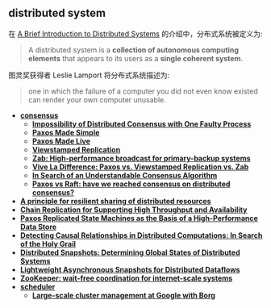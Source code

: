 ## distributed system

在 [A Brief Introduction to Distributed Systems](../assets/pdfs/A%20brief%20introduction%20to%20distributed%20systems.pdf) 的介绍中，分布式系统被定义为:

> A distributed system is a **collection of autonomous computing elements** that appears to its users as a **single coherent system**.

图灵奖获得者 Leslie Lamport 将分布式系统描述为:

> one in which the failure of a computer you did not even know existed can render your own computer unusable.

- **[consensus](./consensus/index.html)**
  - **[Impossibility of Distributed Consensus with One Faulty Process][flp]**
  - **[Paxos Made Simple][paxos-simple]**
  - **[Paxos Made Live][paxos-live]**
  - **[Viewstamped Replication][vr]**
  - **[Zab: High-performance broadcast for primary-backup systems][zab]**
  - **[Vive La Difference: Paxos vs. Viewstamped Replication vs. Zab][vivala]**
  - **[In Search of an Understandable Consensus Algorithm][raft]**
  - **[Paxos vs Raft: have we reached consensus on distributed consensus?][paxos-vs-raft]**
- **[A principle for resilient sharing of distributed resources][primary-backup]**
- **[Chain Replication for Supporting High Throughput and Availability][chain-replication]**
- **[Paxos Replicated State Machines as the Basis of a High-Performance Data Store][bolosky]**
- **[Detecting Causal Relationships in Distributed Computations: In Search of the Holy Grail][holygrail]**
- **[Distributed Snapshots: Determining Global States of Distributed Systems][chandy]**
- **[Lightweight Asynchronous Snapshots for Distributed Dataflows][abs]**
- **[ZooKeeper: wait-free coordination for internet-scale systems][zookeeper]**
- **[scheduler](./scheduler/index.html)**
  - **[Large-scale cluster management at Google with Borg][borg]**

[primary-backup]: primary-backup.md
[chain-replication]: chain-replication.md
[holygrail]: holygrail.md
[chandy]: chandy.md
[abs]: abs.md
[zookeeper]: zookeeper.md
[flp]: consensus/flp.md
[paxos-simple]: consensus/paxos-made-simple.md
[paxos-live]: consensus/paxos-made-live.md
[zab]: consensus/zab.md
[raft]: consensus/raft.md
[vr]: consensus/vr.md
[vivala]: consensus/paxos-vs-vr-vs-zab.md
[paxos-vs-raft]: consensus/paxos-vs-raft.md
[borg]: scheduler/borg.md
[bolosky]: bolosky.md